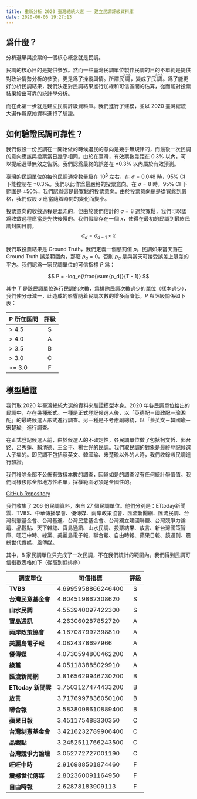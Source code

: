 ```yaml
---
title: 重新分析 2020 臺灣總統大選 —— 建立民調評級資料庫
date: 2020-06-06 19:27:13
---
```


## 爲什麼？

分析選舉與投票的一個核心概念就是民調。

民調的核心目的是提供參攷。然而一些臺灣民調單位製作民調的目的不單純是提供對政治情勢分析的參攷，更是爲了操縱輿情。所謂民<ruby>調<rp>(</rp><rt>ㄉㄧㄠˋ</rt><rp>)</rp></ruby>，變成了民<ruby>調<rp>(</rp><rt>ㄊㄧㄠˊ</rt><rp>)</rp></ruby>。爲了能更好分析民調結果，我們決定對民調結果進行加權和可信區間的估算，從而能對投票結果給出可靠的統計學分析。

而在此第一步就是建立民調評級資料庫。我們進行了建模，並以 2020 臺灣總統大選作爲原始資料進行了驗證。

## 如何驗證民調可靠性？

我們假設一份民調在一開始做的時候選民的意向是幾乎無規律的，而最後一次民調的意向應該與投票當日幾乎相同。由於在臺灣，有效票數差距在 0.3% 以內，可以提起選舉無效之告訴。我們認爲最終的誤差在 ±0.3% 以內屬於有效預測。

臺灣的民調單位的每份民調通常數量級在 $10^3$ 左右，在 $\sigma=0.048$ 時，95% CI 下能控制在 ±0.3%。我們以此作爲最嚴格的投票意向。在 $σ=8$ 時，95% CI 下範圍是 ±50%，我們認爲這是最寬鬆的投票意向。由於投票意向總是從寬鬆到嚴格，我們假設 $\sigma$ 應當隨着時間的變化而變小。

投票意向的收斂過程是混沌的，但由於我們估計的 $σ=8$ 過於寬鬆，我們可以認爲收斂過程應當是先快後慢的。我們假設存在一個 $x$，使得在最初的民調到最終民調封關日前，
$$ \sigma_d = \sigma_{d-1} \times x $$

我們取投票結果是 Ground Truth，我們定義一個懲罰值 $p$。民調如果當天落在 Ground Truth 誤差範圍內，那麼 $p_d = 0$。否則 $p_d$ 是與當天可接受誤差上限差的平方。我們認爲一家民調單位的可信指標 $P$ 爲：

$$ P = -log_e{\frac{\sum{p_d}}{T - 1}} $$

其中 $T$ 是該民調單位進行民調的次數，爲排除民調次數過少的單位（樣本過少），我們使分母減一，此造成的影響隨着民調次數的增多而降低。$P$ 與評級關係如下表：

| P 所在區間           | 評級 |
| :------------------- | :--: |
| > 4.5                | S    |
| > 4.0                | A    |
| > 3.5                | B    |
| > 3.0                | C    |
| <= 3.0               | F    |

## 模型驗證

我們取 2020 年臺灣總統大選的資料來驗證模型本身。2020 年各民調單位給出的民調中，存在幾種形式。一種是正式登記候選人後，以「英德配－國政配－瑜湘配」的最終候選人形式進行調查。另一種是不考慮副總統，以「蔡英文－韓國瑜－宋楚瑜」進行調查。

在正式登記候選人前，由於候選人的不確定性，各民調單位做了包括柯文哲、郭台銘、呂秀蓮、賴清德、王金平、楊世光的民調。我們取民調的對象是最終登記候選人子集的。即民調不包括蔡英文、韓國瑜、宋楚瑜以外的人時，我們收錄該民調進行驗證。

我們移除全部不公佈有效樣本數的調查，因爲如是的調查沒有任何統計學價值。我們同樣移除全部地方性名單，採樣範圍必須是全國性的。

[GitHub Repository](https://github.com/radiat-io/poll-ranking)

我們收集了 206 份民調資料，來自 27 個民調單位。他們分別是：ETtoday新聞雲、TVBS、中華傳播學會、優傳媒、兩岸政策協會、匯流新聞網、匯流民調、台灣制憲基金會、台灣基進、台灣民意基金會、台灣獨立建國聯盟、台灣競爭力論壇、品觀點、天下雜誌、寶島通訊、山水民調、投票結果、放言、新台灣國策智庫、旺旺中時、綠黨、美麗島電子報、聯合報、自由時報、蘋果日報、鏡週刊、震撼世代傳媒、風傳媒。

其中，8 家民調單位只完成了一次民調，不在我們統計的範圍內。我們得到民調可信指數表格如下（從高到低排序）

| **調查單位**       | **可信指標**       | **評級** |
| ------------------ | ------------------ | :------: |
| **TVBS**           | 4.6995958866246400 | S        |
| **台灣民意基金會** | 4.604519862308620  | S        |
| **山水民調**       | 4.553940097422300  | S        |
| **寶島通訊**       | 4.263060287852720  | A        |
| **兩岸政策協會**   | 4.167087992398810  | A        |
| **美麗島電子報**   | 4.0824378697966    | A        |
| **優傳媒**         | 4.0730594800462200 | A        |
| **綠黨**           | 4.051183885029910  | A        |
| **匯流新聞網**     | 3.8165629946730200 | B        |
| **ETtoday 新聞雲** | 3.7503127474433200 | B        |
| **放言**           | 3.7176997836050100 | B        |
| **聯合報**         | 3.5838098610889400 | B        |
| **蘋果日報**       | 3.451175488330350  | C        |
| **台灣制憲基金會** | 3.4216232789906400 | C        |
| **品觀點**         | 3.2452511766243500 | C        |
| **台灣競爭力論壇** | 3.052772727001190  | C        |
| **旺旺中時**       | 2.916988501874460  | F        |
| **震撼世代傳媒**   | 2.802360091164950  | F        |
| **自由時報**       | 2.62878183909113   | F        |
